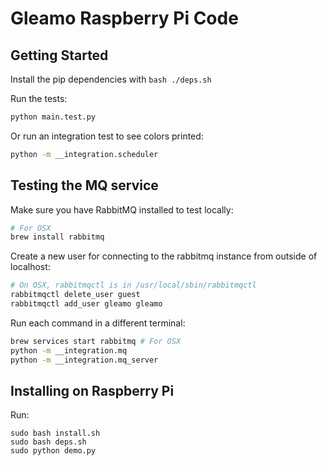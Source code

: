 # Gleamo Raspberry Pi Code

## Getting Started

Install the pip dependencies with `bash ./deps.sh`

Run the tests:

```sh
python main.test.py
```

Or run an integration test to see colors printed:

```sh
python -m __integration.scheduler
```

## Testing the MQ service

Make sure you have RabbitMQ installed to test locally:

```sh
# For OSX
brew install rabbitmq
```

Create a new user for connecting to the rabbitmq instance from outside of localhost:

```sh
# On OSX, rabbitmqctl is in /usr/local/sbin/rabbitmqctl
rabbitmqctl delete_user guest
rabbitmqctl add_user gleamo gleamo
```

Run each command in a different terminal:

```sh
brew services start rabbitmq # For OSX
python -m __integration.mq
python -m __integration.mq_server
```

## Installing on Raspberry Pi

Run:

```
sudo bash install.sh
sudo bash deps.sh
sudo python demo.py
```
